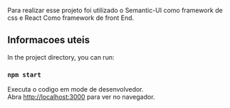 Para realizar esse projeto foi utilizado o Semantic-UI como framework de css e React Como framework de front End.



## Informacoes uteis 

In the project directory, you can run:

### `npm start`

Executa o codigo em mode de desenvolvedor.<br />
Abra [http://localhost:3000](http://localhost:3000) para ver no navegador.

